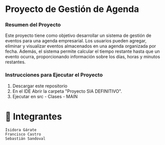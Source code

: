 # Proyecto de Gestión de Agenda

### Resumen del Proyecto

Este proyecto tiene como objetivo desarrollar un sistema de gestión de eventos para una agenda empresarial. Los usuarios pueden agregar, eliminar y visualizar eventos almacenados en una agenda organizada por fecha. Además, el sistema permite calcular el tiempo restante hasta que un evento ocurra, proporcionando información sobre los días, horas y minutos restantes.


### Instrucciones para Ejecutar el Proyecto

1. Descargar este repositorio
2. En el IDE Abrir la carpeta "Proyecto SIA DEFINITIVO".
3. Ejecutar en src - Clases - MAIN

# 👥 Integrantes
    Isidora Gárate
    Francisco Castro
    Sebastián Sandoval
